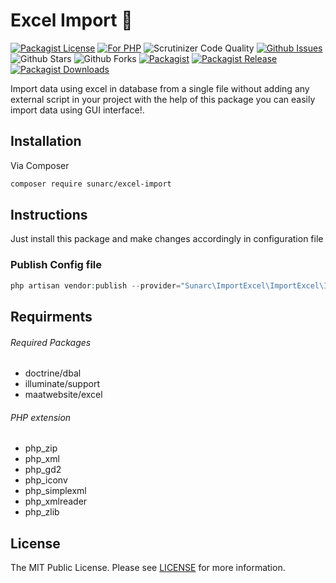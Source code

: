 # Excel Import 💯

[![Packagist License][badge_license]](LICENSE)
[![For PHP][badge_php]][link-github-repo]
![Scrutinizer Code Quality][badge_quality]
[![Github Issues][badge_issues]][link-github-issues]
![Github Stars][badge_stars]
![Github Forks][badge_forks]
[![Packagist][badge_package]][link-packagist]
[![Packagist Release][badge_release]][link-packagist]
[![Packagist Downloads][badge_downloads]][link-packagist]

Import data using excel in database from a single file without adding any external script in your project with the help of this package you can easily import data using GUI interface!.

## Installation

Via Composer

```bash
composer require sunarc/excel-import
```
## Instructions
Just install this package and make changes accordingly in configuration file

### Publish Config file
```php
php artisan vendor:publish --provider="Sunarc\ImportExcel\ImportExcel\ImportExcelServiceProvider" --tag="config"
```

## Requirments

###### Required Packages

- doctrine/dbal
- illuminate/support
- maatwebsite/excel

###### PHP extension

- php_zip
- php_xml
- php_gd2
- php_iconv
- php_simplexml
- php_xmlreader
- php_zlib

## License

The MIT Public License. Please see [LICENSE](LICENSE) for more information.

[badge_php]:         https://img.shields.io/badge/PHP-7.3%20to%208.x-orange.svg
[badge_issues]:      https://img.shields.io/github/issues/sunarctech/excel-import
[badge_release]:     https://badgen.net/packagist/v/sunarctech/excel-import
[badge_quality]:     https://img.shields.io/scrutinizer/g/sunarcrajneesh/excel-import.svg
[badge_downloads]:   https://img.shields.io/packagist/dt/sunarctech/excel-import
[badge_package]:     https://img.shields.io/badge/package-sunarctech/excel--import-blue
[badge_license]:     https://img.shields.io/github/license/sunarcrajneesh/excel-import
[badge_stars]:       https://img.shields.io/github/stars/sunarcrajneesh/excel-import
[badge_forks]:       https://img.shields.io/github/forks/sunarcrajneesh/excel-import

[link-author]:        https://github.com/sunarcrajneesh
[link-github-repo]:   https://github.com/sunarcrajneesh/excel-import
[link-github-issues]: https://github.com/sunarcrajneesh/excel-import/issues
[link-contributors]:  https://github.com/sunarcrajneesh/excel-import/graphs/contributors
[link-packagist]:     https://packagist.org/packages/sunarctech/excel-import
